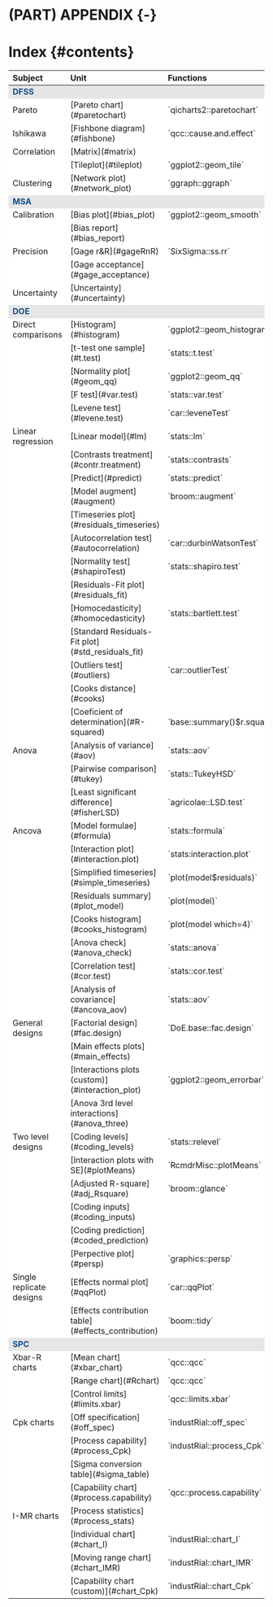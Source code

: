 
# (PART) APPENDIX {-}

# Index {#contents}



<table>
 <thead>
  <tr>
   <th style="text-align:left;"> Subject </th>
   <th style="text-align:left;"> Unit </th>
   <th style="text-align:left;"> Functions </th>
   <th style="text-align:left;"> Datasets </th>
  </tr>
 </thead>
<tbody>
  <tr>
   <td style="text-align:left;background-color: white !important;font-weight: bold;color: #104e8b !important;background-color: #e6e6e6 !important;"> DFSS </td>
   <td style="text-align:left;background-color: white !important;font-weight: bold;color: #104e8b !important;background-color: #e6e6e6 !important;">  </td>
   <td style="text-align:left;background-color: white !important;font-weight: bold;color: #104e8b !important;background-color: #e6e6e6 !important;">  </td>
   <td style="text-align:left;background-color: white !important;font-weight: bold;color: #104e8b !important;background-color: #e6e6e6 !important;">  </td>
  </tr>
  <tr>
   <td style="text-align:left;background-color: white !important;"> Pareto </td>
   <td style="text-align:left;background-color: white !important;"> [Pareto chart](#paretochart) </td>
   <td style="text-align:left;background-color: white !important;"> `qicharts2::paretochart` </td>
   <td style="text-align:left;background-color: white !important;"> dial_control </td>
  </tr>
  <tr>
   <td style="text-align:left;background-color: white !important;"> Ishikawa </td>
   <td style="text-align:left;background-color: white !important;"> [Fishbone diagram](#fishbone) </td>
   <td style="text-align:left;background-color: white !important;"> `qcc::cause.and.effect` </td>
   <td style="text-align:left;background-color: white !important;">  </td>
  </tr>
  <tr>
   <td style="text-align:left;background-color: white !important;"> Correlation </td>
   <td style="text-align:left;background-color: white !important;"> [Matrix](#matrix) </td>
   <td style="text-align:left;background-color: white !important;">  </td>
   <td style="text-align:left;background-color: white !important;"> perfume_experiment </td>
  </tr>
  <tr>
   <td style="text-align:left;background-color: white !important;">  </td>
   <td style="text-align:left;background-color: white !important;"> [Tileplot](#tileplot) </td>
   <td style="text-align:left;background-color: white !important;"> `ggplot2::geom_tile` </td>
   <td style="text-align:left;background-color: white !important;">  </td>
  </tr>
  <tr>
   <td style="text-align:left;background-color: white !important;"> Clustering </td>
   <td style="text-align:left;background-color: white !important;"> [Network plot](#network_plot) </td>
   <td style="text-align:left;background-color: white !important;"> `ggraph::ggraph` </td>
   <td style="text-align:left;background-color: white !important;"> perfume_experiment </td>
  </tr>
  <tr>
   <td style="text-align:left;background-color: white !important;font-weight: bold;color: #104e8b !important;background-color: #e6e6e6 !important;"> MSA </td>
   <td style="text-align:left;background-color: white !important;font-weight: bold;color: #104e8b !important;background-color: #e6e6e6 !important;">  </td>
   <td style="text-align:left;background-color: white !important;font-weight: bold;color: #104e8b !important;background-color: #e6e6e6 !important;">  </td>
   <td style="text-align:left;background-color: white !important;font-weight: bold;color: #104e8b !important;background-color: #e6e6e6 !important;">  </td>
  </tr>
  <tr>
   <td style="text-align:left;background-color: white !important;"> Calibration </td>
   <td style="text-align:left;background-color: white !important;"> [Bias plot](#bias_plot) </td>
   <td style="text-align:left;background-color: white !important;"> `ggplot2::geom_smooth` </td>
   <td style="text-align:left;background-color: white !important;"> juice_drymatter </td>
  </tr>
  <tr>
   <td style="text-align:left;background-color: white !important;">  </td>
   <td style="text-align:left;background-color: white !important;"> [Bias report](#bias_report) </td>
   <td style="text-align:left;background-color: white !important;">  </td>
   <td style="text-align:left;background-color: white !important;">  </td>
  </tr>
  <tr>
   <td style="text-align:left;background-color: white !important;"> Precision </td>
   <td style="text-align:left;background-color: white !important;"> [Gage r&amp;R](#gageRnR) </td>
   <td style="text-align:left;background-color: white !important;"> `SixSigma::ss.rr` </td>
   <td style="text-align:left;background-color: white !important;"> tablet_thickness </td>
  </tr>
  <tr>
   <td style="text-align:left;background-color: white !important;">  </td>
   <td style="text-align:left;background-color: white !important;"> [Gage acceptance](#gage_acceptance) </td>
   <td style="text-align:left;background-color: white !important;">  </td>
   <td style="text-align:left;background-color: white !important;">  </td>
  </tr>
  <tr>
   <td style="text-align:left;background-color: white !important;"> Uncertainty </td>
   <td style="text-align:left;background-color: white !important;"> [Uncertainty](#uncertainty) </td>
   <td style="text-align:left;background-color: white !important;">  </td>
   <td style="text-align:left;background-color: white !important;"> tablet_thickness </td>
  </tr>
  <tr>
   <td style="text-align:left;background-color: white !important;font-weight: bold;color: #104e8b !important;background-color: #e6e6e6 !important;"> DOE </td>
   <td style="text-align:left;background-color: white !important;font-weight: bold;color: #104e8b !important;background-color: #e6e6e6 !important;">  </td>
   <td style="text-align:left;background-color: white !important;font-weight: bold;color: #104e8b !important;background-color: #e6e6e6 !important;">  </td>
   <td style="text-align:left;background-color: white !important;font-weight: bold;color: #104e8b !important;background-color: #e6e6e6 !important;">  </td>
  </tr>
  <tr>
   <td style="text-align:left;background-color: white !important;"> Direct comparisons </td>
   <td style="text-align:left;background-color: white !important;"> [Histogram](#histogram) </td>
   <td style="text-align:left;background-color: white !important;"> `ggplot2::geom_histogram` </td>
   <td style="text-align:left;background-color: white !important;"> pet_delivery </td>
  </tr>
  <tr>
   <td style="text-align:left;background-color: white !important;">  </td>
   <td style="text-align:left;background-color: white !important;"> [t-test one sample](#t.test) </td>
   <td style="text-align:left;background-color: white !important;"> `stats::t.test` </td>
   <td style="text-align:left;background-color: white !important;">  </td>
  </tr>
  <tr>
   <td style="text-align:left;background-color: white !important;">  </td>
   <td style="text-align:left;background-color: white !important;"> [Normality plot](#geom_qq) </td>
   <td style="text-align:left;background-color: white !important;"> `ggplot2::geom_qq` </td>
   <td style="text-align:left;background-color: white !important;">  </td>
  </tr>
  <tr>
   <td style="text-align:left;background-color: white !important;">  </td>
   <td style="text-align:left;background-color: white !important;"> [F test](#var.test) </td>
   <td style="text-align:left;background-color: white !important;"> `stats::var.test` </td>
   <td style="text-align:left;background-color: white !important;">  </td>
  </tr>
  <tr>
   <td style="text-align:left;background-color: white !important;">  </td>
   <td style="text-align:left;background-color: white !important;"> [Levene test](#levene.test) </td>
   <td style="text-align:left;background-color: white !important;"> `car::leveneTest` </td>
   <td style="text-align:left;background-color: white !important;">  </td>
  </tr>
  <tr>
   <td style="text-align:left;background-color: white !important;"> Linear regression </td>
   <td style="text-align:left;background-color: white !important;"> [Linear model](#lm) </td>
   <td style="text-align:left;background-color: white !important;"> `stats::lm` </td>
   <td style="text-align:left;background-color: white !important;"> ebike_hardening </td>
  </tr>
  <tr>
   <td style="text-align:left;background-color: white !important;">  </td>
   <td style="text-align:left;background-color: white !important;"> [Contrasts treatment](#contr.treatment) </td>
   <td style="text-align:left;background-color: white !important;"> `stats::contrasts` </td>
   <td style="text-align:left;background-color: white !important;">  </td>
  </tr>
  <tr>
   <td style="text-align:left;background-color: white !important;">  </td>
   <td style="text-align:left;background-color: white !important;"> [Predict](#predict) </td>
   <td style="text-align:left;background-color: white !important;"> `stats::predict` </td>
   <td style="text-align:left;background-color: white !important;">  </td>
  </tr>
  <tr>
   <td style="text-align:left;background-color: white !important;">  </td>
   <td style="text-align:left;background-color: white !important;"> [Model augment](#augment) </td>
   <td style="text-align:left;background-color: white !important;"> `broom::augment` </td>
   <td style="text-align:left;background-color: white !important;">  </td>
  </tr>
  <tr>
   <td style="text-align:left;background-color: white !important;">  </td>
   <td style="text-align:left;background-color: white !important;"> [Timeseries plot](#residuals_timeseries) </td>
   <td style="text-align:left;background-color: white !important;">  </td>
   <td style="text-align:left;background-color: white !important;">  </td>
  </tr>
  <tr>
   <td style="text-align:left;background-color: white !important;">  </td>
   <td style="text-align:left;background-color: white !important;"> [Autocorrelation test](#autocorrelation) </td>
   <td style="text-align:left;background-color: white !important;"> `car::durbinWatsonTest` </td>
   <td style="text-align:left;background-color: white !important;">  </td>
  </tr>
  <tr>
   <td style="text-align:left;background-color: white !important;">  </td>
   <td style="text-align:left;background-color: white !important;"> [Normality test](#shapiroTest) </td>
   <td style="text-align:left;background-color: white !important;"> `stats::shapiro.test` </td>
   <td style="text-align:left;background-color: white !important;">  </td>
  </tr>
  <tr>
   <td style="text-align:left;background-color: white !important;">  </td>
   <td style="text-align:left;background-color: white !important;"> [Residuals-Fit plot](#residuals_fit) </td>
   <td style="text-align:left;background-color: white !important;">  </td>
   <td style="text-align:left;background-color: white !important;">  </td>
  </tr>
  <tr>
   <td style="text-align:left;background-color: white !important;">  </td>
   <td style="text-align:left;background-color: white !important;"> [Homocedasticity](#homocedasticity) </td>
   <td style="text-align:left;background-color: white !important;"> `stats::bartlett.test` </td>
   <td style="text-align:left;background-color: white !important;">  </td>
  </tr>
  <tr>
   <td style="text-align:left;background-color: white !important;">  </td>
   <td style="text-align:left;background-color: white !important;"> [Standard Residuals-Fit plot](#std_residuals_fit) </td>
   <td style="text-align:left;background-color: white !important;">  </td>
   <td style="text-align:left;background-color: white !important;">  </td>
  </tr>
  <tr>
   <td style="text-align:left;background-color: white !important;">  </td>
   <td style="text-align:left;background-color: white !important;"> [Outliers test](#outliers) </td>
   <td style="text-align:left;background-color: white !important;"> `car::outlierTest` </td>
   <td style="text-align:left;background-color: white !important;">  </td>
  </tr>
  <tr>
   <td style="text-align:left;background-color: white !important;">  </td>
   <td style="text-align:left;background-color: white !important;"> [Cooks distance](#cooks) </td>
   <td style="text-align:left;background-color: white !important;">  </td>
   <td style="text-align:left;background-color: white !important;">  </td>
  </tr>
  <tr>
   <td style="text-align:left;background-color: white !important;">  </td>
   <td style="text-align:left;background-color: white !important;"> [Coeficient of determination](#R-squared) </td>
   <td style="text-align:left;background-color: white !important;"> `base::summary()$r.squared` </td>
   <td style="text-align:left;background-color: white !important;">  </td>
  </tr>
  <tr>
   <td style="text-align:left;background-color: white !important;"> Anova </td>
   <td style="text-align:left;background-color: white !important;"> [Analysis of variance](#aov) </td>
   <td style="text-align:left;background-color: white !important;"> `stats::aov` </td>
   <td style="text-align:left;background-color: white !important;">  </td>
  </tr>
  <tr>
   <td style="text-align:left;background-color: white !important;">  </td>
   <td style="text-align:left;background-color: white !important;"> [Pairwise comparison](#tukey) </td>
   <td style="text-align:left;background-color: white !important;"> `stats::TukeyHSD` </td>
   <td style="text-align:left;background-color: white !important;">  </td>
  </tr>
  <tr>
   <td style="text-align:left;background-color: white !important;">  </td>
   <td style="text-align:left;background-color: white !important;"> [Least significant difference](#fisherLSD) </td>
   <td style="text-align:left;background-color: white !important;"> `agricolae::LSD.test` </td>
   <td style="text-align:left;background-color: white !important;">  </td>
  </tr>
  <tr>
   <td style="text-align:left;background-color: white !important;"> Ancova </td>
   <td style="text-align:left;background-color: white !important;"> [Model formulae](#formula) </td>
   <td style="text-align:left;background-color: white !important;"> `stats::formula` </td>
   <td style="text-align:left;background-color: white !important;"> solarcell_output </td>
  </tr>
  <tr>
   <td style="text-align:left;background-color: white !important;">  </td>
   <td style="text-align:left;background-color: white !important;"> [Interaction plot](#interaction.plot) </td>
   <td style="text-align:left;background-color: white !important;"> `stats:interaction.plot` </td>
   <td style="text-align:left;background-color: white !important;">  </td>
  </tr>
  <tr>
   <td style="text-align:left;background-color: white !important;">  </td>
   <td style="text-align:left;background-color: white !important;"> [Simplified timeseries](#simple_timeseries) </td>
   <td style="text-align:left;background-color: white !important;"> `plot(model$residuals)` </td>
   <td style="text-align:left;background-color: white !important;">  </td>
  </tr>
  <tr>
   <td style="text-align:left;background-color: white !important;">  </td>
   <td style="text-align:left;background-color: white !important;"> [Residuals summary](#plot_model) </td>
   <td style="text-align:left;background-color: white !important;"> `plot(model)` </td>
   <td style="text-align:left;background-color: white !important;">  </td>
  </tr>
  <tr>
   <td style="text-align:left;background-color: white !important;">  </td>
   <td style="text-align:left;background-color: white !important;"> [Cooks histogram](#cooks_histogram) </td>
   <td style="text-align:left;background-color: white !important;"> `plot(model which=4)` </td>
   <td style="text-align:left;background-color: white !important;">  </td>
  </tr>
  <tr>
   <td style="text-align:left;background-color: white !important;">  </td>
   <td style="text-align:left;background-color: white !important;"> [Anova check](#anova_check) </td>
   <td style="text-align:left;background-color: white !important;"> `stats::anova` </td>
   <td style="text-align:left;background-color: white !important;">  </td>
  </tr>
  <tr>
   <td style="text-align:left;background-color: white !important;">  </td>
   <td style="text-align:left;background-color: white !important;"> [Correlation test](#cor.test) </td>
   <td style="text-align:left;background-color: white !important;"> `stats::cor.test` </td>
   <td style="text-align:left;background-color: white !important;"> solarcell_fill </td>
  </tr>
  <tr>
   <td style="text-align:left;background-color: white !important;">  </td>
   <td style="text-align:left;background-color: white !important;"> [Analysis of covariance](#ancova_aov) </td>
   <td style="text-align:left;background-color: white !important;"> `stats::aov` </td>
   <td style="text-align:left;background-color: white !important;">  </td>
  </tr>
  <tr>
   <td style="text-align:left;background-color: white !important;"> General designs </td>
   <td style="text-align:left;background-color: white !important;"> [Factorial design](#fac.design) </td>
   <td style="text-align:left;background-color: white !important;"> `DoE.base::fac.design` </td>
   <td style="text-align:left;background-color: white !important;"> juice_drymatter </td>
  </tr>
  <tr>
   <td style="text-align:left;background-color: white !important;">  </td>
   <td style="text-align:left;background-color: white !important;"> [Main effects plots](#main_effects) </td>
   <td style="text-align:left;background-color: white !important;">  </td>
   <td style="text-align:left;background-color: white !important;">  </td>
  </tr>
  <tr>
   <td style="text-align:left;background-color: white !important;">  </td>
   <td style="text-align:left;background-color: white !important;"> [Interactions plots (custom)](#interaction_plot) </td>
   <td style="text-align:left;background-color: white !important;"> `ggplot2::geom_errorbar` </td>
   <td style="text-align:left;background-color: white !important;">  </td>
  </tr>
  <tr>
   <td style="text-align:left;background-color: white !important;">  </td>
   <td style="text-align:left;background-color: white !important;"> [Anova 3rd level interactions](#anova_three) </td>
   <td style="text-align:left;background-color: white !important;">  </td>
   <td style="text-align:left;background-color: white !important;">  </td>
  </tr>
  <tr>
   <td style="text-align:left;background-color: white !important;"> Two level designs </td>
   <td style="text-align:left;background-color: white !important;"> [Coding levels](#coding_levels) </td>
   <td style="text-align:left;background-color: white !important;"> `stats::relevel` </td>
   <td style="text-align:left;background-color: white !important;"> pet_doe </td>
  </tr>
  <tr>
   <td style="text-align:left;background-color: white !important;">  </td>
   <td style="text-align:left;background-color: white !important;"> [Interaction plots with SE](#plotMeans) </td>
   <td style="text-align:left;background-color: white !important;"> `RcmdrMisc::plotMeans` </td>
   <td style="text-align:left;background-color: white !important;">  </td>
  </tr>
  <tr>
   <td style="text-align:left;background-color: white !important;">  </td>
   <td style="text-align:left;background-color: white !important;"> [Adjusted R-square](#adj_Rsquare) </td>
   <td style="text-align:left;background-color: white !important;"> `broom::glance` </td>
   <td style="text-align:left;background-color: white !important;"> battery_charging </td>
  </tr>
  <tr>
   <td style="text-align:left;background-color: white !important;">  </td>
   <td style="text-align:left;background-color: white !important;"> [Coding inputs](#coding_inputs) </td>
   <td style="text-align:left;background-color: white !important;">  </td>
   <td style="text-align:left;background-color: white !important;">  </td>
  </tr>
  <tr>
   <td style="text-align:left;background-color: white !important;">  </td>
   <td style="text-align:left;background-color: white !important;"> [Coding prediction](#coded_prediction) </td>
   <td style="text-align:left;background-color: white !important;">  </td>
   <td style="text-align:left;background-color: white !important;">  </td>
  </tr>
  <tr>
   <td style="text-align:left;background-color: white !important;">  </td>
   <td style="text-align:left;background-color: white !important;"> [Perpective plot](#persp) </td>
   <td style="text-align:left;background-color: white !important;"> `graphics::persp` </td>
   <td style="text-align:left;background-color: white !important;">  </td>
  </tr>
  <tr>
   <td style="text-align:left;background-color: white !important;"> Single replicate designs </td>
   <td style="text-align:left;background-color: white !important;"> [Effects normal plot](#qqPlot) </td>
   <td style="text-align:left;background-color: white !important;"> `car::qqPlot` </td>
   <td style="text-align:left;background-color: white !important;">  </td>
  </tr>
  <tr>
   <td style="text-align:left;background-color: white !important;">  </td>
   <td style="text-align:left;background-color: white !important;"> [Effects contribution table](#effects_contribution) </td>
   <td style="text-align:left;background-color: white !important;"> `boom::tidy` </td>
   <td style="text-align:left;background-color: white !important;">  </td>
  </tr>
  <tr>
   <td style="text-align:left;background-color: white !important;font-weight: bold;color: #104e8b !important;background-color: #e6e6e6 !important;"> SPC </td>
   <td style="text-align:left;background-color: white !important;font-weight: bold;color: #104e8b !important;background-color: #e6e6e6 !important;">  </td>
   <td style="text-align:left;background-color: white !important;font-weight: bold;color: #104e8b !important;background-color: #e6e6e6 !important;">  </td>
   <td style="text-align:left;background-color: white !important;font-weight: bold;color: #104e8b !important;background-color: #e6e6e6 !important;">  </td>
  </tr>
  <tr>
   <td style="text-align:left;background-color: white !important;"> Xbar-R charts </td>
   <td style="text-align:left;background-color: white !important;"> [Mean chart](#xbar_chart) </td>
   <td style="text-align:left;background-color: white !important;"> `qcc::qcc` </td>
   <td style="text-align:left;background-color: white !important;"> syringe_diameter </td>
  </tr>
  <tr>
   <td style="text-align:left;background-color: white !important;">  </td>
   <td style="text-align:left;background-color: white !important;"> [Range chart](#Rchart) </td>
   <td style="text-align:left;background-color: white !important;"> `qcc::qcc` </td>
   <td style="text-align:left;background-color: white !important;">  </td>
  </tr>
  <tr>
   <td style="text-align:left;background-color: white !important;">  </td>
   <td style="text-align:left;background-color: white !important;"> [Control limits](#limits.xbar) </td>
   <td style="text-align:left;background-color: white !important;"> `qcc::limits.xbar` </td>
   <td style="text-align:left;background-color: white !important;">  </td>
  </tr>
  <tr>
   <td style="text-align:left;background-color: white !important;"> Cpk charts </td>
   <td style="text-align:left;background-color: white !important;"> [Off specification](#off_spec) </td>
   <td style="text-align:left;background-color: white !important;"> `industRial::off_spec` </td>
   <td style="text-align:left;background-color: white !important;"> syringe_diameter </td>
  </tr>
  <tr>
   <td style="text-align:left;background-color: white !important;">  </td>
   <td style="text-align:left;background-color: white !important;"> [Process capability](#process_Cpk) </td>
   <td style="text-align:left;background-color: white !important;"> `industRial::process_Cpk` </td>
   <td style="text-align:left;background-color: white !important;">  </td>
  </tr>
  <tr>
   <td style="text-align:left;background-color: white !important;">  </td>
   <td style="text-align:left;background-color: white !important;"> [Sigma conversion table](#sigma_table) </td>
   <td style="text-align:left;background-color: white !important;">  </td>
   <td style="text-align:left;background-color: white !important;">  </td>
  </tr>
  <tr>
   <td style="text-align:left;background-color: white !important;">  </td>
   <td style="text-align:left;background-color: white !important;"> [Capability chart](#process.capability) </td>
   <td style="text-align:left;background-color: white !important;"> `qcc::process.capability` </td>
   <td style="text-align:left;background-color: white !important;">  </td>
  </tr>
  <tr>
   <td style="text-align:left;background-color: white !important;"> I-MR charts </td>
   <td style="text-align:left;background-color: white !important;"> [Process statistics](#process_stats) </td>
   <td style="text-align:left;background-color: white !important;">  </td>
   <td style="text-align:left;background-color: white !important;"> tablet_weight </td>
  </tr>
  <tr>
   <td style="text-align:left;background-color: white !important;">  </td>
   <td style="text-align:left;background-color: white !important;"> [Individual chart](#chart_I) </td>
   <td style="text-align:left;background-color: white !important;"> `industRial::chart_I` </td>
   <td style="text-align:left;background-color: white !important;">  </td>
  </tr>
  <tr>
   <td style="text-align:left;background-color: white !important;">  </td>
   <td style="text-align:left;background-color: white !important;"> [Moving range chart](#chart_IMR) </td>
   <td style="text-align:left;background-color: white !important;"> `industRial::chart_IMR` </td>
   <td style="text-align:left;background-color: white !important;">  </td>
  </tr>
  <tr>
   <td style="text-align:left;background-color: white !important;">  </td>
   <td style="text-align:left;background-color: white !important;"> [Capability chart (custom)](#chart_Cpk) </td>
   <td style="text-align:left;background-color: white !important;"> `industRial::chart_Cpk` </td>
   <td style="text-align:left;background-color: white !important;">  </td>
  </tr>
</tbody>
</table>

